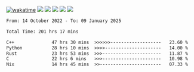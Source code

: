 [![wakatime](https://wakatime.com/badge/user/368879df-dc38-4b1a-86c4-8a2054a0e074.svg)](https://wakatime.com/@368879df-dc38-4b1a-86c4-8a2054a0e074)
<img src="https://img.shields.io/badge/Windows-0078D6?style=flat&logo=Windows&logoColor=white">
<img src="https://img.shields.io/badge/IntelliJ_IDEA-000000.svg?style=flat&logo=IntelliJ-IDEA&logoColor=white">
<img src="https://img.shields.io/badge/CLion-000000.svg?style=flat&logo=CLion&logoColor=white">
<img src="https://img.shields.io/badge/Visual_Studio_Code-007ACC?style=flat&logo=Visual-Studio-Code&logoColor=white">
<img src="https://img.shields.io/badge/Discord-5865F2?label=kano42&style=flat&logo=discord&logoColor=white">
<br>


<!--START_SECTION:waka-->

```txt
From: 14 October 2022 - To: 09 January 2025

Total Time: 201 hrs 17 mins

C++              47 hrs 30 mins  >>>>>>-------------------   23.60 %
Python           28 hrs 10 mins  >>>>---------------------   14.00 %
Rust             23 hrs 53 mins  >>>----------------------   11.87 %
C                22 hrs 6 mins   >>>----------------------   10.98 %
Nix              14 hrs 45 mins  >>-----------------------   07.33 %
```

<!--END_SECTION:waka-->

